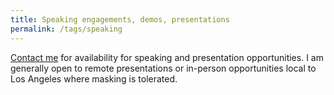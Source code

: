 ```yaml
---
title: Speaking engagements, demos, presentations
permalink: /tags/speaking
---
```


[Contact me][find-me] for availability for speaking and presentation opportunities. I am generally open to remote presentations or in-person opportunities local to Los Angeles where masking is tolerated.

[find-me]: /find-me
